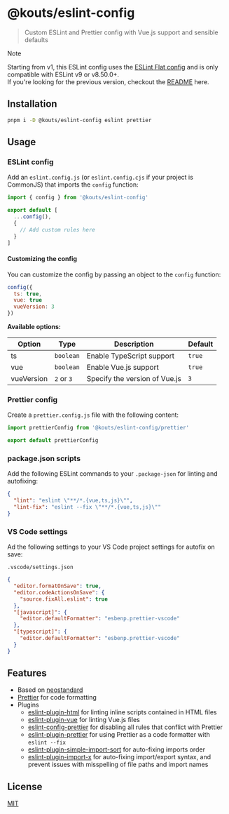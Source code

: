 # @kouts/eslint-config

> Custom ESLint and Prettier config with Vue.js support and sensible defaults

> [!NOTE]  
> Starting from v1, this ESLint config uses the [ESLint Flat config](https://eslint.org/docs/latest/use/configure/configuration-files-new) and is only compatible with ESLint v9 or v8.50.0+.  
> If you're looking for the previous version, checkout the [README]('./README_V0.md') here.

## Installation

```bash
pnpm i -D @kouts/eslint-config eslint prettier
```

## Usage

### ESLint config

Add an `eslint.config.js` (or `eslint.config.cjs` if your project is CommonJS) that imports the `config` function:

```javascript
import { config } from '@kouts/eslint-config'

export default [
  ...config(),
  {
    // Add custom rules here
  }
]
```

#### Customizing the config

You can customize the config by passing an object to the `config` function:

```javascript
config({
  ts: true,
  vue: true
  vueVersion: 3
})
```

**Available options:**

| Option     | Type       | Description                   | Default |
| ---------- | ---------- | ----------------------------- | ------- |
| ts         | `boolean`  | Enable TypeScript support     | `true`  |
| vue        | `boolean`  | Enable Vue.js support         | `true`  |
| vueVersion | `2` or `3` | Specify the version of Vue.js | `3`     |

### Prettier config

Create a `prettier.config.js` file with the following content:

```javascript
import prettierConfig from '@kouts/eslint-config/prettier'

export default prettierConfig
```

### package.json scripts

Add the following ESLint commands to your `.package-json` for linting and autofixing:

```json
{
  "lint": "eslint \"**/*.{vue,ts,js}\"",
  "lint-fix": "eslint --fix \"**/*.{vue,ts,js}\""
}
```

### VS Code settings

Ad the following settings to your VS Code project settings for autofix on save:

`.vscode/settings.json`

```json
{
  "editor.formatOnSave": true,
  "editor.codeActionsOnSave": {
    "source.fixAll.eslint": true
  },
  "[javascript]": {
    "editor.defaultFormatter": "esbenp.prettier-vscode"
  },
  "[typescript]": {
    "editor.defaultFormatter": "esbenp.prettier-vscode"
  }
}
```

## Features

- Based on [neostandard](https://github.com/neostandard/neostandard)
- [Prettier](https://prettier.io) for code formatting
- Plugins
  - [eslint-plugin-html](https://github.com/BenoitZugmeyer/eslint-plugin-html) for linting inline scripts contained in HTML files
  - [eslint-plugin-vue](https://github.com/vuejs/eslint-plugin-vue/) for linting Vue.js files
  - [eslint-config-prettier](https://github.com/prettier/eslint-config-prettier) for disabling all rules that conflict with Prettier
  - [eslint-plugin-prettier](https://github.com/prettier/eslint-plugin-prettier) for using Prettier as a code formatter with `eslint --fix`
  - [eslint-plugin-simple-import-sort](https://github.com/lydell/eslint-plugin-simple-import-sort) for auto-fixing imports order
  - [eslint-plugin-import-x](https://github.com/lydell/eslint-plugin-simple-import-sort) for auto-fixing import/export syntax, and prevent issues with misspelling of file paths and import names

## License

[MIT](http://opensource.org/licenses/MIT)
